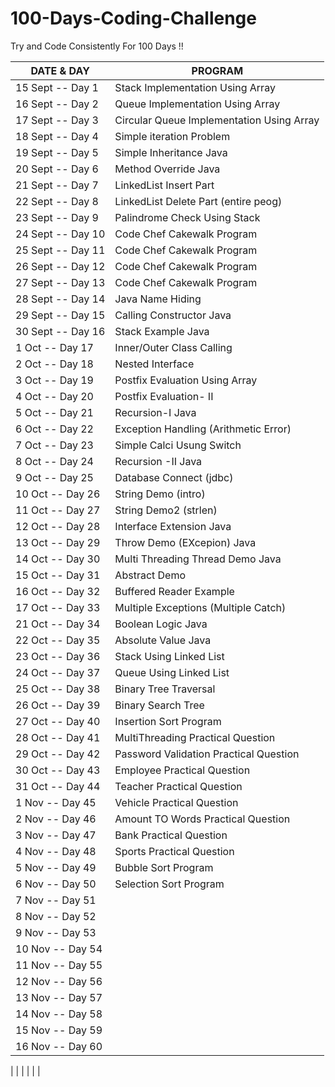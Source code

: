 # 100-Days-Coding-Challenge
Try and Code Consistently For 100 Days !!

| DATE & DAY               | PROGRAM                                  
|--------------------------|-----------------------------------------------
| 15 Sept  --  Day 1       |   Stack Implementation Using Array                                        
| 16 Sept  --  Day 2       |   Queue Implementation Using Array                                     
| 17 Sept  --  Day 3       |   Circular Queue Implementation Using Array 
| 18 Sept  --  Day 4       |   Simple iteration Problem 
| 19 Sept  --  Day 5       |   Simple Inheritance Java
| 20 Sept  --  Day 6       |   Method Override Java
| 21 Sept  --  Day 7       |   LinkedList Insert Part  
| 22 Sept  --  Day 8       |   LinkedList Delete Part (entire peog)
| 23 Sept  --  Day 9       |   Palindrome Check Using Stack
| 24 Sept  --  Day 10      |   Code Chef Cakewalk Program
| 25 Sept  --  Day 11      |   Code Chef Cakewalk Program
| 26 Sept  --  Day 12      |   Code Chef Cakewalk Program
| 27 Sept  --  Day 13      |   Code Chef Cakewalk Program
| 28 Sept  --  Day 14      |   Java Name Hiding
| 29 Sept  --  Day 15      |   Calling Constructor Java
| 30 Sept  --  Day 16      |   Stack Example Java 
| 1   Oct  --  Day 17      |   Inner/Outer Class Calling
| 2   Oct  --  Day 18      |   Nested Interface
| 3   Oct  --  Day 19      |   Postfix Evaluation Using Array
| 4   Oct  --  Day 20      |   Postfix Evaluation- II
| 5   Oct  --  Day 21      |   Recursion-I Java
| 6   Oct  --  Day 22      |   Exception Handling (Arithmetic Error)
| 7   Oct  --  Day 23      |   Simple Calci Usung Switch
| 8   Oct  --  Day 24      |   Recursion -II Java
| 9   Oct  --  Day 25      |   Database Connect (jdbc)
| 10  Oct  --  Day 26      |   String Demo (intro)
| 11  Oct  --  Day 27      |   String Demo2 (strlen)
| 12  Oct  --  Day 28      |   Interface Extension Java
| 13  Oct  --  Day 29      |   Throw Demo (EXcepion) Java
| 14  Oct  --  Day 30      |   Multi Threading Thread Demo Java
| 15  Oct  --  Day 31      |   Abstract Demo
| 16  Oct  --  Day 32      |   Buffered Reader Example
| 17  Oct  --  Day 33      |   Multiple Exceptions (Multiple Catch)
| 21  Oct  --  Day 34      |   Boolean Logic Java
| 22  Oct  --  Day 35      |   Absolute Value Java
| 23  Oct  --  Day 36      |   Stack Using Linked List
| 24  Oct  --  Day 37      |   Queue Using Linked List
| 25  Oct  --  Day 38      |   Binary Tree Traversal
| 26  Oct  --  Day 39      |   Binary Search Tree
| 27  Oct  --  Day 40      |   Insertion Sort Program
| 28  Oct  --  Day 41      |   MultiThreading Practical Question
| 29  Oct  --  Day 42      |   Password Validation Practical Question
| 30  Oct  --  Day 43      |   Employee Practical Question
| 31  Oct  --  Day 44      |   Teacher Practical Question
|  1   Nov  --  Day 45     |   Vehicle Practical Question
|  2   Nov  --  Day 46     |   Amount TO Words Practical Question
|  3   Nov  --  Day 47     |   Bank Practical Question
|  4   Nov  --  Day 48     |   Sports Practical Question
|  5   Nov  --  Day 49     |   Bubble Sort Program
|  6   Nov  --  Day 50     |   Selection Sort Program
|  7   Nov  --  Day 51     |
|  8   Nov  --  Day 52     |
|  9   Nov  --  Day 53     |
| 10   Nov  --  Day 54     |                    
| 11   Nov  --  Day 55     |
| 12   Nov  --  Day 56     |
| 13   Nov  --  Day 57     |
| 14   Nov  --  Day 58     |
| 15   Nov  --  Day 59     |
| 16   Nov  --  Day 60     |
|
|
|
|
|
|
